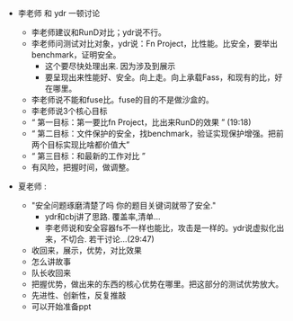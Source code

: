 - 李老师 和 ydr 一顿讨论
    - 李老师建议和RunD对比；ydr说不行。
    - 李老师问测试对比对象，ydr说：Fn Project，比性能。比安全，要举出benchmark，证明安全。
        - 这个要尽快处理出来. 因为涉及到展示
        - 要呈现出来性能好、安全。向上走。向上承载Fass，和现有的比，好在哪里。
    - 李老师说不能和fuse比。fuse的目的不是做沙盒的。
    - 李老师说3个核心目标
    - “ 第一目标：第一要比fn Project，比出来RunD的效果 ” (19:18)
    - “ 第二目标：文件保护的安全，找benchmark，验证实现保护增强。把前两个目标实现比啥都价值大”
    - “ 第三目标：和最新的工作对比 ”
    - 有风险，把握时间，做调整。

- 夏老师 : 
    - "安全问题琢磨清楚了吗 你的题目关键词就带了安全."
        - ydr和cbj讲了思路. 覆盖率,清单...
        - 李老师说和安全容器fs不一样也能比，攻击是一样的。ydr说虚拟化出来，不切合. 若干讨论...(29:47)
    - 收回来，展示，优势，对比效果
    - 怎么讲故事
    - 队长收回来
    - 把握优势，做出来的东西的核心优势在哪里。把这部分的测试优势放大。
    - 先进性、创新性，反复推敲
    - 可以开始准备ppt